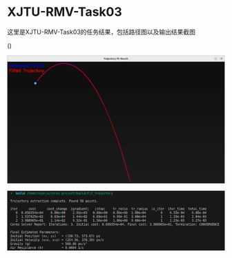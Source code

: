 # XJTU-RMV-Task03

这里是XJTU-RMV-Task03的任务结果，包括路径图以及输出结果截图

()

![result_fit](result_fit_new.png)

![result_screenshot](result_screenshot_new.png)
